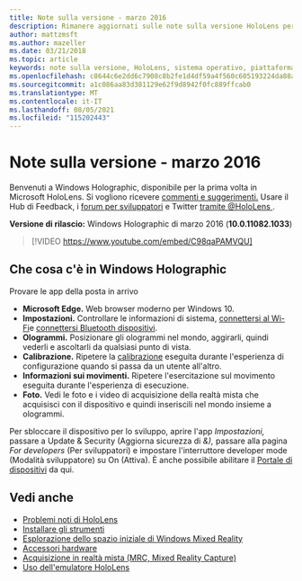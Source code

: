 ```yaml
---
title: Note sulla versione - marzo 2016
description: Rimanere aggiornati sulle note sulla versione HoloLens per il lancio di HoloLens e Windows Holographic.
author: mattzmsft
ms.author: mazeller
ms.date: 03/21/2018
ms.topic: article
keywords: note sulla versione, HoloLens, sistema operativo, piattaforma, funzionalità, compilazione, avvio
ms.openlocfilehash: c8644c6e2dd6c7908c8b2fe1d4df59a4f560c605193224da88a6d79d2b58f49d
ms.sourcegitcommit: a1c086aa83d381129e62f9d8942f0fc889ffcab0
ms.translationtype: MT
ms.contentlocale: it-IT
ms.lasthandoff: 08/05/2021
ms.locfileid: "115202443"
---
```

# <a name="release-notes---march-2016"></a>Note sulla versione - marzo 2016

Benvenuti a Windows Holographic, disponibile per la prima volta in Microsoft HoloLens. Si vogliono ricevere [commenti e suggerimenti.](/windows/mixed-reality/give-us-feedback) Usare il Hub di Feedback, i [forum per sviluppatori](https://forums.hololens.com) e Twitter [tramite @HoloLens ](https://twitter.com/hololens).

**Versione di rilascio:** Windows Holographic di marzo 2016 (**10.0.11082.1033**)

>[!VIDEO https://www.youtube.com/embed/C98qaPAMVQU]

## <a name="whats-in-windows-holographic"></a>Che cosa c'è in Windows Holographic

Provare le app della posta in arrivo
* **Microsoft Edge.** Web browser moderno per Windows 10.
* **Impostazioni.** Controllare le informazioni di sistema, [connettersi al Wi-Fi](/windows/mixed-reality/connecting-to-wi-fi-on-hololens)e [connettersi Bluetooth dispositivi](/windows/mixed-reality/discover/hardware-accessories).
* **Ologrammi.** Posizionare gli ologrammi nel mondo, aggirarli, quindi vederli e ascoltarli da qualsiasi punto di vista.
* **Calibrazione.** Ripetere la [calibrazione](/windows/mixed-reality/calibration) eseguita durante l'esperienza di configurazione quando si passa da un utente all'altro.
* **Informazioni sui movimenti.** Ripetere l'esercitazione sul movimento eseguita durante l'esperienza di esecuzione.
* **Foto.** Vedi le foto e i video di acquisizione della realtà mista che acquisisci con il dispositivo e quindi inseriscili nel mondo insieme a ologrammi.

Per sbloccare il dispositivo per lo sviluppo, aprire l'app *Impostazioni,* passare a Update & Security (Aggiorna sicurezza di *&),* passare alla pagina *For developers* (Per sviluppatori) e impostare l'interruttore developer mode (Modalità sviluppatore) su On (Attiva). È anche possibile abilitare il [Portale di dispositivi](/windows/mixed-reality/develop/platform-capabilities-and-apis/using-the-windows-device-portal) da qui.

## <a name="see-also"></a>Vedi anche
* [Problemi noti di HoloLens](/windows/mixed-reality/hololens-known-issues)
* [Installare gli strumenti](/windows/mixed-reality/develop/install-the-tools)
* [Esplorazione dello spazio iniziale di Windows Mixed Reality](/windows/mixed-reality/discover/navigating-the-windows-mixed-reality-home)
* [Accessori hardware](/windows/mixed-reality/discover/hardware-accessories)
* [Acquisizione in realtà mista (MRC, Mixed Reality Capture)](/windows/mixed-reality/mixed-reality-capture)
* [Uso dell'emulatore HoloLens](/windows/mixed-reality/develop/platform-capabilities-and-apis/using-the-hololens-emulator)